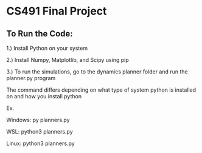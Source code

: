 # CS491 Final Project
## To Run the Code: 

1.) Install Python on your system 

2.) Install Numpy, Matplotlib, and Scipy using pip 

3.) To run the simulations, go to the dynamics planner folder and run the planner.py program 

The command differs depending on what type of system python is installed on and how you install python 

Ex. 

Windows: py planners.py 

WSL: python3 planners.py 

Linux: python3 planners.py